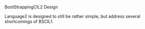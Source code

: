 BootStrappingCIL2 Design

Language2 is designed to still be rather simple, but address several shortcomings of BSCIL1.

